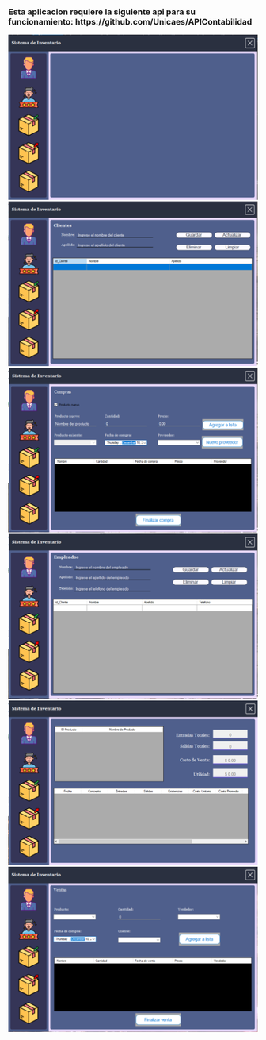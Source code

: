 <h3>Esta aplicacion requiere la siguiente api para su funcionamiento: https://github.com/Unicaes/APIContabilidad</h3>
<img src="https://github.com/Unicaes/ParcialContabilidad/blob/master/Capturas/Formulario%20Principal.PNG?raw=true"></img>
<img src="https://github.com/Unicaes/ParcialContabilidad/blob/master/Capturas/Formulario%20Clientes.PNG?raw=true"></img>
<img src="https://github.com/Unicaes/ParcialContabilidad/blob/master/Capturas/Formulario%20Compras.PNG?raw=true"></img>
<img src="https://github.com/Unicaes/ParcialContabilidad/blob/master/Capturas/Formulario%20Empleados.PNG?raw=true"></img>
<img src="https://github.com/Unicaes/ParcialContabilidad/blob/master/Capturas/Formulario%20Inventario.PNG?raw=true"></img>
<img src="https://github.com/Unicaes/ParcialContabilidad/blob/master/Capturas/Formulario%20Ventas.PNG?raw=true"></img>
